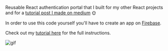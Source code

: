 Reusable React authentication portal that I built for my other React projects and for a [tutorial post I made on medium](https://medium.com/@jschriem/react-firebase-authentication-tutorial-b365984b877f) :sun_with_face:

In order to use this code yourself you'll have to create an app on [Firebase](https://firebase.google.com/). 

Check out my [tutorial here](https://medium.com/@jschriem/react-firebase-authentication-tutorial-b365984b877f) for the full instructions.

![gif](http://giphygifs.s3.amazonaws.com/media/byFVCmtxEnU0U/giphy.gif)



